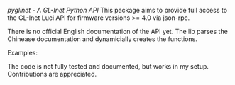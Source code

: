 *pyglinet - A GL-Inet Python API*
This package aims to provide full access to the GL-Inet Luci API for firmware versions >= 4.0 via json-rpc. 

There is no official English documentation of the API yet. The lib parses the Chinease documentation and dynamicially 
creates the functions. 

Examples:



The code is not fully tested and documented, but works in my setup. Contributions are appreciated. 